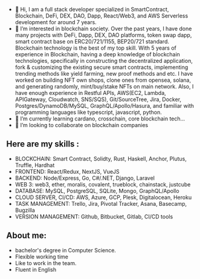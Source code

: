 - 👋 Hi, I am a full stack developer specialized in SmartContract, Blockchain, DeFi, DEX, DAO, Dapp, React/Web3, and AWS Serverless development for around 7 years.
- 👀 I’m interested in blockchain society. Over the past years, I have done many projects with DeFi, Dapp, DEX, DAO platforms, token swap dapp, smart contract base on ERC20/721/1155, BEP20/721 standard. Blockchain technology is the best of my top skill. With 5 years of experience in Blockchain, having a deep knowledge of blockchain technologies, specifically in constructing the decentralized application, fork & customizing the existing secure smart contracts, implementing trending methods like yield farming, new proof methods and etc. I have worked on building NFT own shops, clone ones from opensea, solana, and generating randomly, mint/buy/stake NFTs on main network. Also, I have enough experience in Restful APIs, AWS(EC2, Lambda, APIGateway, Cloudwatch, SNS/SQS), Git/SourceTree, Jira, Docker, Postgres/DynamoDB/MySQL, GraphQL/Apollo/Hasura, and familiar with programming languages like typescript, javascript, python.
- 🌱 I’m currently learning cardano, crosschain, core blockchain tech...
- 💞️ I’m looking to collaborate on blockchain companies

## Here are my skills :
* BLOCKCHAIN: Smart Contract, Solidty, Rust, Haskell, Anchor, Plutus, Truffle, Hardhat
* FRONTEND: React/Redux, NextJS, VueJS
* BACKEND: Node/Express, Go, C#/.NET, Django, Laravel
* WEB 3: web3, ether, moralis, covalent, trueblock, chainstack, justcube
* DATABASE: MySQL, PostgreSQL, SQLite, Mongo, GraphQL/Apollo
* CLOUD SERVER, CI/CD:  AWS, Azure, GCP, Plesk, Digitalocean, Heroku
* TASK MANAGEMENT: Trello, Jira, Pivotal Tracker, Asana, Basecamp, Bugzilla
* VERSION MANAGEMENT: Github, Bitbucket, Gitlab, CI/CD tools


## About me:
* bachelor's degree in Computer Science.
* Flexible working time 
* Like to work in the team.
* Fluent in English

<!---
cryptomaster1225/cryptomaster1225 is a ✨ special ✨ repository because its `README.md` (this file) appears on your GitHub profile.
You can click the Preview link to take a look at your changes.
--->
